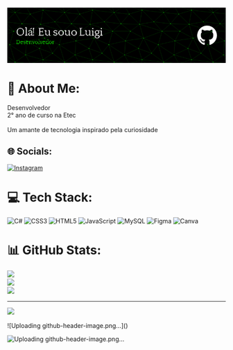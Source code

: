 ![Header](./cabecalho.jpeg)


# 💫 About Me:
Desenvolvedor<br>2° ano de curso na Etec<br><br>Um amante de tecnologia inspirado pela curiosidade


## 🌐 Socials:
[![Instagram](https://img.shields.io/badge/Instagram-%23E4405F.svg?logo=Instagram&logoColor=white)](https://instagram.com/luigi.b0rges) 

# 💻 Tech Stack:
![C#](https://img.shields.io/badge/c%23-%23239120.svg?style=for-the-badge&logo=c-sharp&logoColor=white) ![CSS3](https://img.shields.io/badge/css3-%231572B6.svg?style=for-the-badge&logo=css3&logoColor=white) ![HTML5](https://img.shields.io/badge/html5-%23E34F26.svg?style=for-the-badge&logo=html5&logoColor=white) ![JavaScript](https://img.shields.io/badge/javascript-%23323330.svg?style=for-the-badge&logo=javascript&logoColor=%23F7DF1E) ![MySQL](https://img.shields.io/badge/mysql-%2300f.svg?style=for-the-badge&logo=mysql&logoColor=white) 	![Figma](https://img.shields.io/badge/figma-%23F24E1E.svg?style=for-the-badge&logo=figma&logoColor=white) ![Canva](https://img.shields.io/badge/Canva-%2300C4CC.svg?style=for-the-badge&logo=Canva&logoColor=white)
# 📊 GitHub Stats:
![](https://github-readme-stats.vercel.app/api?username=luigiBorges&theme=vue&hide_border=false&include_all_commits=false&count_private=false)<br/>
![](https://github-readme-streak-stats.herokuapp.com/?user=luigiBorges&theme=vue&hide_border=false)<br/>
![](https://github-readme-stats.vercel.app/api/top-langs/?username=luigiBorges&theme=vue&hide_border=false&include_all_commits=false&count_private=false&layout=compact)

---
[![](https://visitcount.itsvg.in/api?id=luigiBorges&icon=6&color=6)](https://visitcount.itsvg.in)

<!-- Proudly created with GPRM ( https://gprm.itsvg.in ) -->![Uploading github-header-image.png…]()
![Uploading github-header-image.png…]()

